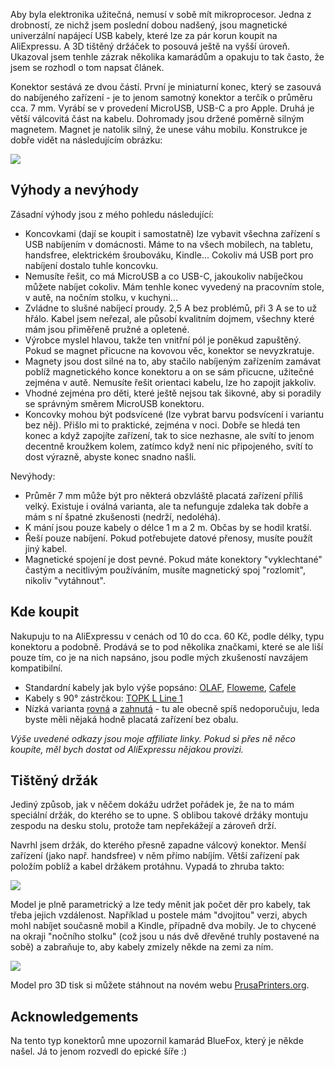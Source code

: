 <!-- dcterms:title = Univerzální magnetické napájecí USB kabely s držákem -->
<!-- dcterms:abstract = Aby byla elektronika užitečná, nemusí v sobě mít mikroprocesor. Jedna z drobností, ze nichž jsem poslední dobou nadšený, jsou magnetické univerzální napájecí USB kabely, které lze za pár korun koupit na AliExpressu. A 3D tištěný držáček to posouvá ještě na vyšší úroveň. -->
<!-- x4w:category = Bastlení -->
<!-- x4w:category = 3D tisk -->
<!-- x4w:category = Recenze -->
<!-- dcterms:creator = Michal Altair Valášek -->
<!-- dcterms:dateAccepted = 2019-05-11 -->
<!-- x4w:coverUrl = /cover-pictures/20190511-magneticke-kabely.jpg -->
<!-- x4w:pictureUrl = /perex-pictures/20190511-magneticke-kabely.jpg -->
<!-- x4w:pictureWidth = 150 -->
<!-- x4w:pictureHeight = 150 -->

Aby byla elektronika užitečná, nemusí v sobě mít mikroprocesor. Jedna z drobností, ze nichž jsem poslední dobou nadšený, jsou magnetické univerzální napájecí USB kabely, které lze za pár korun koupit na AliExpressu. A 3D tištěný držáček to posouvá ještě na vyšší úroveň. Ukazoval jsem tenhle zázrak několika kamarádům a opakuju to tak často, že jsem se rozhodl o tom napsat článek.

Konektor sestává ze dvou částí. První je miniaturní konec, který se zasouvá do nabíjeného zařízení - je to jenom samotný konektor a terčík o průměru cca. 7 mm. Vyrábí se v provedení MicroUSB, USB-C a pro Apple. Druhá je větší válcovitá část na kabelu. Dohromady jsou držené poměrně silným magnetem. Magnet je natolik silný, že unese váhu mobilu. Konstrukce je dobře vidět na následujícím obrázku:

![](https://www.cdn.altairis.cz/Blog/2019/20190511-magneticke-kabely-1.jpg)

## Výhody a nevýhody

Zásadní výhody jsou z mého pohledu následující:

* Koncovkami (dají se koupit i samostatně) lze vybavit všechna zařízení s USB nabíjením v domácnosti. Máme to na všech mobilech, na tabletu, handsfree, elektrickém šroubováku, Kindle... Cokoliv má USB port pro nabíjení dostalo tuhle koncovku.
* Nemusíte řešit, co má MicroUSB a co USB-C, jakoukoliv nabíječkou můžete nabíjet cokoliv. Mám tenhle konec vyvedený na pracovním stole, v autě, na nočním stolku, v kuchyni...
* Zvládne to slušné nabíjecí proudy. 2,5 A bez problémů, při 3 A se to už hřálo. Kabel jsem neřezal, ale působí kvalitním dojmem, všechny které mám jsou přiměřeně pružné a opletené.
* Výrobce myslel hlavou, takže ten vnitřní pól je poněkud zapuštěný. Pokud se magnet přicucne na kovovou věc, konektor se nevyzkratuje.
* Magnety jsou dost silné na to, aby stačilo nabíjeným zařízením zamávat poblíž magnetického konce konektoru a on se sám přicucne, užitečné zejména v autě. Nemusíte řešit orientaci kabelu, lze ho zapojit jakkoliv.
* Vhodné zejména pro děti, které ještě nejsou tak šikovné, aby si poradily se správným směrem MicroUSB konektoru.
* Koncovky mohou být podsvícené (lze vybrat barvu podsvícení i variantu bez něj). Přišlo mi to praktické, zejména v noci. Dobře se hledá ten konec a když zapojíte zařízení, tak to sice nezhasne, ale svítí to jenom decentně kroužkem kolem, zatímco když není nic připojeného, svítí to dost výrazně, abyste konec snadno našli.

Nevýhody:

* Průměr 7 mm může být pro některá obzvláště placatá zařízení příliš velký. Existuje i oválná varianta, ale ta nefunguje zdaleka tak dobře a mám s ní špatné zkušenosti (nedrží, nedoléhá).
* K mání jsou pouze kabely o délce 1 m a 2 m. Občas by se hodil kratší.
* Řeší pouze nabíjení. Pokud potřebujete datové přenosy, musíte použít jiný kabel.
* Magnetické spojení je dost pevné. Pokud máte konektory "vyklechtané" častým a necitlivým používáním, musíte magnetický spoj "rozlomit", nikoliv "vytáhnout".

## Kde koupit

Nakupuju to na AliExpressu v cenách od 10 do cca. 60 Kč, podle délky, typu konektoru a podobně. Prodává se to pod několika značkami, které se ale liší pouze tím, co je na nich napsáno, jsou podle mých zkušeností navzájem kompatibilní.

* Standardní kabely jak bylo výše popsáno: [OLAF](https://s.click.aliexpress.com/e/c38ZDCW4), [Floweme](https://s.click.aliexpress.com/e/bbWgIkey), [Cafele](https://s.click.aliexpress.com/e/b4OoBWWM)
* Kabely s 90° zástrčkou: [TOPK L Line 1](https://s.click.aliexpress.com/e/CYlDLOu)
* Nízká varianta [rovná](http://s.click.aliexpress.com/e/bP8gaka4) a [zahnutá](http://s.click.aliexpress.com/e/bh6VcSyg) - tu ale obecně spíš nedoporučuju, leda byste měli nějaká hodně placatá zařízení bez obalu.

_Výše uvedené odkazy jsou moje affiliate linky. Pokud si přes ně něco koupíte, měl bych dostat od AliExpressu nějakou provizi._

## Tištěný držák

Jediný způsob, jak v něčem dokážu udržet pořádek je, že na to mám speciální držák, do kterého se to upne. S oblibou takové držáky montuju zespodu na desku stolu, protože tam nepřekážejí a zároveň drží.

Navrhl jsem držák, do kterého přesně zapadne válcový konektor. Menší zařízení (jako např. handsfree) v něm přímo nabíjím. Větší zařízení pak položím poblíž a kabel držákem protáhnu. Vypadá to zhruba takto:

![](https://www.cdn.altairis.cz/Blog/2019/20190511-magneticke-kabely-2.jpg)

Model je plně parametrický a lze tedy měnit jak počet děr pro kabely, tak třeba jejich vzdálenost. Například u postele mám "dvojitou" verzi, abych mohl nabíjet současně mobil a Kindle, případně dva mobily. Je to chycené na okraji "nočního stolku" (což jsou u nás dvě dřevěné truhly postavené na sobě) a zabraňuje to, aby kabely zmizely někde na zemi za ním.

![](https://www.cdn.altairis.cz/Blog/2019/20190511-magneticke-kabely-3.jpg)

Model pro 3D tisk si můžete stáhnout na novém webu [PrusaPrinters.org](https://www.prusaprinters.org/prints/2346-parametric-magnetic-cable-holder).

## Acknowledgements

Na tento typ konektorů mne upozornil kamarád BlueFox, který je někde našel. Já to jenom rozvedl do epické šíře :)

